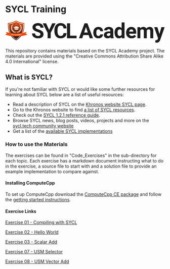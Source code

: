 # SYCL Training

![SYCL Academy](sycl_academy.png "SYCL Academy")

This repository contains materials based on the SYCL Academy project. The
materials are provided using the "Creative Commons Attribution Share Alike 4.0
International" license.

## What is SYCL?

If you're not familiar with SYCL or would like some further resources for
learning about SYCL below are a list of useful resources:

*  Read a description of SYCL on the [Khronos website SYCL page](https://www.khronos.org/sycl/).
*  Go to the Khronos website to find [a list of SYCL resources](https://www.khronos.org/sycl/resources).
*  Check out the [SYCL 1.2.1 reference guide](https://www.khronos.org/files/sycl/sycl-12-reference-card.pdf).
*  Browse SYCL news, blog posts, videos, projects and more on the [sycl.tech community website](https://sycl.tech/)
*  Get a list of the [available SYCL implementations](https://sycl.tech/#get-sycl)

### How to use the Materials

The exercises can be found in "Code_Exercises" in the sub-directory for each
topic. Each exercise has a markdown document instructing what to do in the
exercise, a source file to start with and a solution file to provide an
example implementation to compare against.

#### Installing ComputeCpp

To set up ComputeCpp download the [ComputeCpp CE package][computecpp-download]
and follow the [getting started instructions][computecpp-getting-started].

#### Exercise Links

[Exercise 01 - Compiling with SYCL][exercise-01]

[Exercise 02 - Hello World][exercise-02]

[Exercise 03 - Scalar Add][exercise-03]

[Exercise 07 - USM Selector][exercise-07]

[Exercise 08 - USM Vector Add][exercise-08]

[computecpp-download]: https://developer.codeplay.com
[computecpp-getting-started]: https://developer.codeplay.com/products/computecpp/ce/guides/getting-started?
[exercise-01]: ./Code_Exercises/Exercise_01_Compiling_with_SYCL/doc.md
[exercise-02]: ./Code_Exercises/Exercise_02_Hello_World/doc.md
[exercise-03]: ./Code_Exercises/Exercise_03_Scalar_Add/doc.md
[exercise-07]: ./Code_Exercises/Exercise_07_USM_Selector/doc.md
[exercise-08]: ./Code_Exercises/Exercise_08_USM_Vector_Add/doc.md
